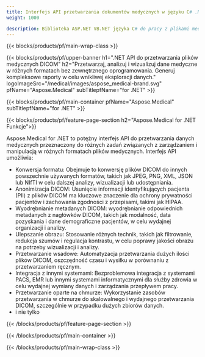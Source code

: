 ```yaml
---
title: Interfejs API przetwarzania dokumentów medycznych w języku C# .NET DICOM — Aspose 
weight: 1000

description: Biblioteka ASP.NET VB.NET języka C# do pracy z plikami medycznymi DICOM. 
---
```


{{< blocks/products/pf/main-wrap-class >}}

{{< blocks/products/pf/upper-banner h1=".NET API do przetwarzania plików medycznych DICOM" h2="Przetwarzaj, analizuj i wizualizuj dane medyczne w różnych formatach bez zewnętrznego oprogramowania. Generuj kompleksowe raporty w celu wnikliwej eksploracji danych." logoImageSrc="/medical/images/aspose_medical-brand.svg" pfName="Aspose.Medical" subTitlepfName="for .NET" >}}

{{< blocks/products/pf/main-container pfName="Aspose.Medical" subTitlepfName="for .NET" >}}

{{< blocks/products/pf/feature-page-section h2="Aspose.Medical for .NET Funkcje">}}

<p>Aspose.Medical for .NET to potężny interfejs API do przetwarzania danych medycznych przeznaczony do różnych zadań związanych z zarządzaniem i manipulacją w różnych formatach plików medycznych. Interfejs API umożliwia:</p>

<ul>
<li>Konwersja formatu: Obejmuje to konwersję plików DICOM do innych powszechnie używanych formatów, takich jak JPEG, PNG, XML, JSON lub NIfTI w celu dalszej analizy, wizualizacji lub udostępniania.</li>
<li>Anonimizacja DICOM: Usunięcie informacji identyfikujących pacjenta (PII) z plików DICOM ma kluczowe znaczenie dla ochrony prywatności pacjentów i zachowania zgodności z przepisami, takimi jak HIPAA.</li>
<li>Wyodrębnianie metadanych DICOM: wyodrębnianie odpowiednich metadanych z nagłówków DICOM, takich jak modalność, data pozyskania i dane demograficzne pacjentów, w celu wydajnej organizacji i analizy.</li>
<li>Ulepszanie obrazu: Stosowanie różnych technik, takich jak filtrowanie, redukcja szumów i regulacja kontrastu, w celu poprawy jakości obrazu na potrzeby wizualizacji i analizy.</li>
<li>Przetwarzanie wsadowe: Automatyzacja przetwarzania dużych ilości plików DICOM, oszczędność czasu i wysiłku w porównaniu z przetwarzaniem ręcznym.</li>
<li>Integracja z innymi systemami: Bezproblemowa integracja z systemami PACS, EMR lub innymi systemami informatycznymi dla służby zdrowia w celu wydajnej wymiany danych i zarządzania przepływem pracy.</li>
<li>Przetwarzanie oparte na chmurze: Wykorzystanie zasobów przetwarzania w chmurze do skalowalnego i wydajnego przetwarzania DICOM, szczególnie w przypadku dużych zbiorów danych.</li>
<li>i nie tylko</li>
</ul>

{{< /blocks/products/pf/feature-page-section >}}

{{< /blocks/products/pf/main-container >}}

{{< /blocks/products/pf/main-wrap-class >}}